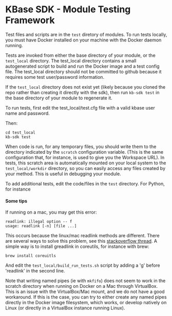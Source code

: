 # KBase SDK - Module Testing Framework

Test files and scripts are in the `test` diretory of modules.  To run tests locally, you must have Docker installed on your machine with the Docker daemon running.

Tests are invoked from either the base directory of your module, or the `test_local` directory.  The test_local directory contains a small autogenerated script to build and run the Docker image and a test config file.  The test_local directory should not be committed to github because it requires some test user/password information.

If the `test_local` directory does not exist yet (likely because you cloned the repo rather than creating it directly with the sdk), then run `kb-sdk test` in the base directory of your module to regenerate it.

To run tests, first edit the test_local/test.cfg file with a valid kbase user name and password.

Then:

    cd test_local
    kb-sdk test

When code is run, for any temporary files, you should write them to the directory indicated by the `scratch` configuration variable.  (This is the same configuration that, for instance, is used to give you the Workspace URL).  In tests, this scratch area is automatically mounted on your local system to the `test_local/workdir` directory, so you can easily access any files created by your method.  This is useful in debugging your module.

To add additional tests, edit the code/files in the `test` directory.  For Python, for instance



#### Some tips

If running on a mac, you may get this error:

    readlink: illegal option -- f
    usage: readlink [-n] [file ...]

This occurs because the linux/mac readlink methods are different.  There are several ways to solve this problem, see this [stackoverflow thread](http://stackoverflow.com/questions/1055671/how-can-i-get-the-behavior-of-gnus-readlink-f-on-a-mac).  A simple way is to install greadlink in coreutils, for instance with brew:

    brew install coreuitls

And edit the `test_local/build_run_tests.sh` script by adding a 'g' before 'readlink' in the second line.

Note that writing named pipes (ie with `mkfifo`) does not seem to work in the scratch directory when running on Docker on a Mac through VirtualBox.  This is an issue with the VirtualBox/Mac mount, and we do not have a good workaround.  If this is the case, you can try to either create any named pipes directly in the Docker image filesystem, which works, or develop natively on Linux (or directly in a VirtualBox instance running Linux).


